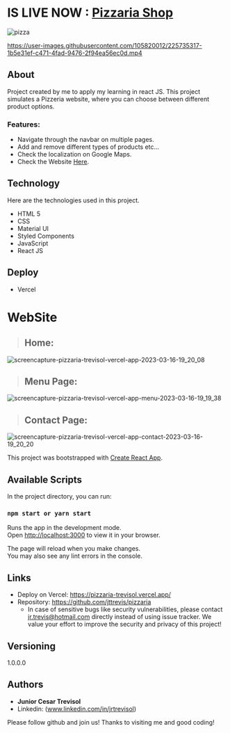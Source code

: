 # IS LIVE NOW : [Pizzaria Shop](https://pizzaria-trevisol.vercel.app/)

![pizza](https://user-images.githubusercontent.com/105820012/225731626-e81e3ea1-d277-4f41-973d-aae4422c0e5f.png)

https://user-images.githubusercontent.com/105820012/225735317-1b5e31ef-c471-4fad-9476-2f94ea56ec0d.mp4
## About

Project created by me to apply my learning in react JS.
This project simulates a Pizzeria website, where you can choose between different product options.

### Features:

- Navigate through the navbar  on multiple pages.
- Add and remove different types of products etc...
- Check the localization on Google Maps.
- Check the Website [Here](https://pizzaria-trevisol.vercel.app/).

## Technology

Here are the technologies used in this project.

- HTML 5
- CSS
- Material UI
- Styled Components
- JavaScript
- React JS

## Deploy

- Vercel

# WebSite

 >## Home:
  ![screencapture-pizzaria-trevisol-vercel-app-2023-03-16-19_20_08](https://user-images.githubusercontent.com/105820012/225731001-8c592848-6aff-4f25-91b2-acf82c455ae0.png)



 >## Menu Page:
  ![screencapture-pizzaria-trevisol-vercel-app-menu-2023-03-16-19_19_38](https://user-images.githubusercontent.com/105820012/225730995-4ebc9400-2ab7-458b-8ef4-c0196e053dde.png)


 >## Contact Page:
  ![screencapture-pizzaria-trevisol-vercel-app-contact-2023-03-16-19_20_20](https://user-images.githubusercontent.com/105820012/225731009-d87ec2d8-7b94-4713-988b-06fa716e15ed.png)



This project was bootstrapped with [Create React App](https://github.com/facebook/create-react-app).

## Available Scripts

In the project directory, you can run:

### `npm start or yarn start`

Runs the app in the development mode.\
Open [http://localhost:3000](http://localhost:3000) to view it in your browser.

The page will reload when you make changes.\
You may also see any lint errors in the console.

## Links
  - Deploy on Vercel: https://pizzaria-trevisol.vercel.app/
  - Repository: https://github.com/jttrevis/pizzaria
    - In case of sensitive bugs like security vulnerabilities, please contact
      jr.trevis@hotmail.com directly instead of using issue tracker. We value your effort
      to improve the security and privacy of this project!

  ## Versioning

  1.0.0.0


  ## Authors

  * **Junior Cesar Trevisol** 
  * Linkedin: (www.linkedin.com/in/jrtrevisol)

  Please follow github and join us!
  Thanks to visiting me and good coding!
